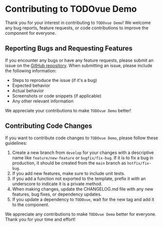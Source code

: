 # Contributing to TODOvue Demo
Thank you for your interest in contributing to `TODOvue Demo`! We welcome any bug reports, feature requests, or code contributions to improve the component for everyone.

## Reporting Bugs and Requesting Features
If you encounter any bugs or have any feature requests, please submit an issue on the [GitHub repository](https://github.com/TODOvue/tv-demo/issues). When submitting an issue, please include the following information:
- Steps to reproduce the issue (if it's a bug)
- Expected behavior
- Actual behavior
- Screenshots or code snippets (if applicable)
- Any other relevant information

We appreciate your contributions to make `TODOvue Demo` better!

## Contributing Code Changes
If you want to contribute code changes to `TODOvue Demo`, please follow these guidelines:
1. Create a new branch from `develop` for your changes with a descriptive name like `feature/new-feature` or `bugfix/fix-bug`. If it is to fix a bug in production, it should be created from the `main` branch as `hotfix/fix-bug`.
2. If you add new features, make sure to include unit tests.
3. If you add a function not exported to the template, prefix it with an underscore to indicate it is a private method.
4. When making changes, update the CHANGELOG.md file with any new features, bug fixes, or dependency updates.
5. If you update a dependency to `TODOvue`, wait for the new tag and add it to the component.

We appreciate any contributions to make `TODOvue Demo` better for everyone. Thank you for your time and effort!

